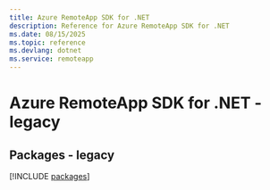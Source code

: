 ```yaml
---
title: Azure RemoteApp SDK for .NET
description: Reference for Azure RemoteApp SDK for .NET
ms.date: 08/15/2025
ms.topic: reference
ms.devlang: dotnet
ms.service: remoteapp
---
```

# Azure RemoteApp SDK for .NET - legacy
## Packages - legacy
[!INCLUDE [packages](remoteapp-index.md)]